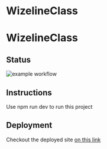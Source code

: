 # WizelineClass

# WizelineClass
## Status
![example workflow](https://github.com/Bdelas777/WizelineClass/actions/workflows/test-coverage.yml/badge.svg)

## Instructions

Use npm run dev to run this project

## Deployment

Checkout the deployed site [on this link](https://rick-morty-eight-teal.vercel.app/)